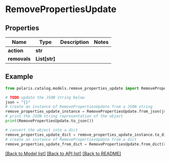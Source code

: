 # RemovePropertiesUpdate


## Properties

Name | Type | Description | Notes
------------ | ------------- | ------------- | -------------
**action** | **str** |  | 
**removals** | **List[str]** |  | 

## Example

```python
from polaris.catalog.models.remove_properties_update import RemovePropertiesUpdate

# TODO update the JSON string below
json = "{}"
# create an instance of RemovePropertiesUpdate from a JSON string
remove_properties_update_instance = RemovePropertiesUpdate.from_json(json)
# print the JSON string representation of the object
print(RemovePropertiesUpdate.to_json())

# convert the object into a dict
remove_properties_update_dict = remove_properties_update_instance.to_dict()
# create an instance of RemovePropertiesUpdate from a dict
remove_properties_update_from_dict = RemovePropertiesUpdate.from_dict(remove_properties_update_dict)
```
[[Back to Model list]](../README.md#documentation-for-models) [[Back to API list]](../README.md#documentation-for-api-endpoints) [[Back to README]](../README.md)


